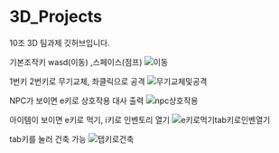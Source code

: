 # 3D_Projects
10조 3D 팀과제 깃허브입니다.

기본조작키 wasd(이동) ,스페이스(점프) 
![이동](https://github.com/user-attachments/assets/fe36a42d-26ae-4638-8951-158c10376d1f)



1번키 2번키로 무기교체, 좌클릭으로 공격
![무기교체및공격](https://github.com/user-attachments/assets/dea38676-6c20-45bc-a53b-a7d00a565b8f)

NPC가 보이면 e키로 상호작용 대사 출력
![npc상호작용](https://github.com/user-attachments/assets/c8f88107-3d52-44a2-b17b-bbdb80fa1ab9)


아이템이 보이면  e키로 먹기, i키로 인벤토리 열기
![e키로먹기tab키로인벤열기](https://github.com/user-attachments/assets/8b5d6e52-2c4d-4b67-8286-485f9db1175e)


tab키를 눌러 건축 가능
![탭키로건축](https://github.com/user-attachments/assets/b72bf250-af98-40b1-9c00-8b62386393a0)

